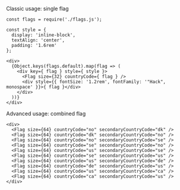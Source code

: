Classic usage: single flag

    const flags = require('./flags.js');

    const style = {
      display: 'inline-block',
      textAlign: 'center',
      padding: '1.6rem'
    };

    <div>
      {Object.keys(flags.default).map(flag => (
        <div key={ flag } style={ style }>
          <Flag size={32} countryCode={ flag } />
          <div style={{ fontSize: '1.2rem', fontFamily: '"Hack", monospace' }}>{ flag }</div>
        </div>
      ))}
    </div>

Advanced usage: combined flag

    <div>
      <Flag size={64} countryCode="no" secondaryCountryCode="dk" />
      <Flag size={64} countryCode="dk" secondaryCountryCode="no" />
      <Flag size={64} countryCode="no" secondaryCountryCode="se" />
      <Flag size={64} countryCode="se" secondaryCountryCode="no" />
      <Flag size={64} countryCode="us" secondaryCountryCode="se" />
      <Flag size={64} countryCode="se" secondaryCountryCode="us" />
      <Flag size={64} countryCode="us" secondaryCountryCode="de" />
      <Flag size={64} countryCode="de" secondaryCountryCode="us" />
      <Flag size={64} countryCode="us" secondaryCountryCode="ca" />
      <Flag size={64} countryCode="ca" secondaryCountryCode="us" />
    </div>
